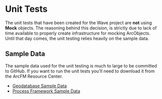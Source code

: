 # Unit Tests #
The unit tests that have been created for the Wave project are **not** using **Mock** objects. The reasoning behind this decision, is strictly due to lack of time available to properly create infrastructure for mocking ArcObjects. Until that day comes, the unit testing relies heavily on the sample data.

## Sample Data ##
The sample data used for the unit testing is much to large to be committed to GitHub. If you want to run the unit tests you'll need to download it from the ArcFM Resource Center.

- [Geodatabase Sample Data](https://infrastructurecommunity.schneider-electric.com/docs/DOC-1583)
- [Process Framework Sample Data](https://infrastructurecommunity.schneider-electric.com/docs/DOC-1564)
